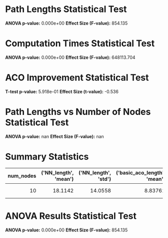 # Path Lengths Statistical Test

**ANOVA p-value:** 0.000e+00
**Effect Size (F-value):** 854.135

# Computation Times Statistical Test

**ANOVA p-value:** 0.000e+00
**Effect Size (F-value):** 648113.704

# ACO Improvement Statistical Test

**T-test p-value:** 5.918e-01
**Effect Size (t-value):** -0.536

# Path Lengths vs Number of Nodes Statistical Test

**ANOVA p-value:** nan
**Effect Size (F-value):** nan

# Summary Statistics

|   num_nodes |   ('NN_length', 'mean') |   ('NN_length', 'std') |   ('basic_aco_length', 'mean') |   ('basic_aco_length', 'std') |   ('ai_aco_length', 'mean') |   ('ai_aco_length', 'std') |   ('aco_improvement', 'mean') |   ('aco_improvement', 'std') |   ('nn_time', 'mean') |   ('nn_time', 'std') |   ('basic_aco_time', 'mean') |   ('basic_aco_time', 'std') |   ('ai_aco_time', 'mean') |   ('ai_aco_time', 'std') |
|------------:|------------------------:|-----------------------:|-------------------------------:|------------------------------:|----------------------------:|---------------------------:|------------------------------:|-----------------------------:|----------------------:|---------------------:|-----------------------------:|----------------------------:|--------------------------:|-------------------------:|
|          10 |                 18.1142 |                14.0558 |                        8.83761 |                       12.2157 |                     8.96879 |                    12.2453 |                       -4.9734 |                      9.50477 |             2.368e-05 |          6.19284e-06 |                     0.234517 |                   0.0148117 |                     0.267 |                0.0164841 |

# ANOVA Results Statistical Test

**ANOVA p-value:** 0.000e+00
**Effect Size (F-value):** 854.135

